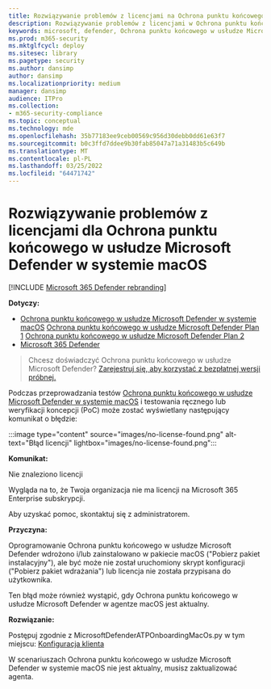```yaml
---
title: Rozwiązywanie problemów z licencjami na Ochrona punktu końcowego w usłudze Microsoft Defender komputerach Mac
description: Rozwiązywanie problemów z licencjami w Ochrona punktu końcowego w usłudze Microsoft Defender komputerach Mac.
keywords: microsoft, defender, Ochrona punktu końcowego w usłudze Microsoft Defender, mac, wydajność
ms.prod: m365-security
ms.mktglfcycl: deploy
ms.sitesec: library
ms.pagetype: security
ms.author: dansimp
author: dansimp
ms.localizationpriority: medium
manager: dansimp
audience: ITPro
ms.collection:
- m365-security-compliance
ms.topic: conceptual
ms.technology: mde
ms.openlocfilehash: 35b77183ee9ceb00569c956d30debb0dd61e63f7
ms.sourcegitcommit: b0c3ffd7ddee9b30fab85047a71a31483b5c649b
ms.translationtype: MT
ms.contentlocale: pl-PL
ms.lasthandoff: 03/25/2022
ms.locfileid: "64471742"
---
```

# <a name="troubleshoot-license-issues-for-microsoft-defender-for-endpoint-on-macos"></a>Rozwiązywanie problemów z licencjami dla Ochrona punktu końcowego w usłudze Microsoft Defender w systemie macOS

[!INCLUDE [Microsoft 365 Defender rebranding](../../includes/microsoft-defender.md)]


**Dotyczy:**

- [Ochrona punktu końcowego w usłudze Microsoft Defender w systemie macOS](microsoft-defender-endpoint-mac.md)
 [Ochrona punktu końcowego w usłudze Microsoft Defender Plan 1](https://go.microsoft.com/fwlink/p/?linkid=2154037)
[ Ochrona punktu końcowego w usłudze Microsoft Defender Plan 2](https://go.microsoft.com/fwlink/p/?linkid=2154037)
- [Microsoft 365 Defender](https://go.microsoft.com/fwlink/?linkid=2118804)

> Chcesz doświadczyć Ochrona punktu końcowego w usłudze Microsoft Defender? [Zarejestruj się, aby korzystać z bezpłatnej wersji próbnej.](https://signup.microsoft.com/create-account/signup?products=7f379fee-c4f9-4278-b0a1-e4c8c2fcdf7e&ru=https://aka.ms/MDEp2OpenTrial?ocid=docs-wdatp-exposedapis-abovefoldlink)

Podczas przeprowadzania testów [Ochrona punktu końcowego w usłudze Microsoft Defender w systemie macOS](microsoft-defender-endpoint-mac.md) i testowania [](mac-install-manually.md) ręcznego lub weryfikacji koncepcji (PoC) może zostać wyświetlany następujący komunikat o błędzie:

:::image type="content" source="images/no-license-found.png" alt-text="Błąd licencji" lightbox="images/no-license-found.png":::

**Komunikat:** 

Nie znaleziono licencji

Wygląda na to, że Twoja organizacja nie ma licencji na Microsoft 365 Enterprise subskrypcji.

Aby uzyskać pomoc, skontaktuj się z administratorem.

**Przyczyna:** 

Oprogramowanie Ochrona punktu końcowego w usłudze Microsoft Defender wdrożono i/lub zainstalowano w pakiecie macOS ("Pobierz pakiet instalacyjny"), ale być może nie został uruchomiony skrypt konfiguracji ("Pobierz pakiet wdrażania") lub licencja nie została przypisana do użytkownika.

Ten błąd może również wystąpić, gdy Ochrona punktu końcowego w usłudze Microsoft Defender w agentze macOS jest aktualny. 


**Rozwiązanie:**

Postępuj zgodnie z MicrosoftDefenderATPOnboardingMacOs.py w tym miejscu: [Konfiguracja klienta](mac-install-manually.md#client-configuration)

W scenariuszach Ochrona punktu końcowego w usłudze Microsoft Defender w systemie macOS nie jest aktualny, musisz zaktualizować agenta. 

